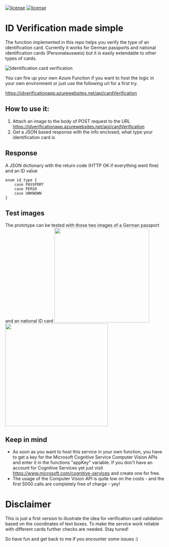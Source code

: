 [![license](https://img.shields.io/github/license/mashape/apistatus.svg?maxAge=2592000)]() [![license](https://img.shields.io/github/license/mashape/apistatus.svg?maxAge=2592000)]()


# ID Verification made simple

The function implemented in this repo helps you verify the type of an identification card. Currently it works for German passports and national identification cards (Personalausweis) but it is easily extendable to other types of cards.

<img src="https://dl.dropboxusercontent.com/u/2095227/blogscribbels/idverification.jpg" alt="Identification card verification" />

You can fire up your own Azure Function if you want to host the logic in your own environment or just use the following url for a first try. 

https://idverificationapp.azurewebsites.net/api/cardVerification

## How to use it:
1. Attach an image to the body of POST request to the URL https://idverificationapp.azurewebsites.net/api/cardVerification
2. Get a JSON based response with the info enclosed, what type your identification card is

## Response
A JSON dictionary with the return code (HTTP OK if everything went fine) and an ID value
```
enum id_type {
    case PASSPORT
    case PERSO
    case UNKNOWN
}
```
## Test images
The prototype can be tested with those two images of a German passport and an national ID card
<img src=https://upload.wikimedia.org/wikipedia/commons/9/9e/Mustermann_Reisepass_2007.jpg width=300 />
<img src=https://upload.wikimedia.org/wikipedia/commons/7/7e/Muster_des_Personalausweises_VS.jpg width=325/>

## Keep in mind
- As soon as you want to host this service in your own function, you have to get a key for the Microsoft Cognitive Service Computer Vision APIs and enter it in the functions "appKey" variable.
If you don't have an account for Cognitive Services yet just visit https://www.microsoft.com/cognitive-services and create one for free.
- The usage of the Computer Vision API is quite low on the costs - and the first 5000 calls are completely free of charge - yey!

# Disclaimer
This is just a first version to illustrate the idea for verification card validation based on the coordinates of text boxes. To make the service work reliable with different cards further checks are needed. Stay tuned!

So have fun and get back to me if you encounter some issues :)


